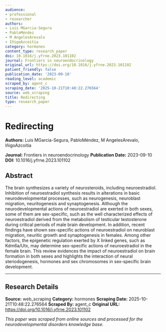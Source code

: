 ```yaml
---
audience:
- professional
- researcher
authors:
- Luis MGarcia-Segura
- PabloMéndez
- M AngelesArevalo
- IñigoAzcoitia
category: hormones
content_type: research_paper
doi: 10.1016/j.yfrne.2023.101102
journal: Frontiers in neuroendocrinology
original_url: https://doi.org/10.1016/j.yfrne.2023.101102
patient_friendly: false
publication_date: '2023-09-10'
reading_level: academic
scraped_by: agent_c
scraping_date: '2025-10-21T10:48:22.276564'
source: web_scraping
title: Redirecting
type: research_paper
---
```

# Redirecting

**Authors:** Luis MGarcia-Segura, PabloMéndez, M AngelesArevalo, IñigoAzcoitia

**Journal:** Frontiers in neuroendocrinology
**Publication Date:** 2023-09-10
**DOI:** 10.1016/j.yfrne.2023.101102

## Abstract

The brain synthesizes a variety of neurosteroids, including neuroestradiol. Inhibition of neuroestradiol synthesis results in alterations in basic neurodevelopmental processes, such as neurogenesis, neuroblast migration, neuritogenesis and synaptogenesis. Although the neurodevelopmental actions of neuroestradiol are exerted in both sexes, some of them are sex-specific, such as the well characterized effects of neuroestradiol derived from the metabolism of testicular testosterone during critical periods of male brain development. In addition, recent findings have shown sex-specific actions of neuroestradiol on neuroblast migration, neuritic growth and synaptogenesis in females. Among other factors, the epigenetic regulation exerted by X linked genes, such as Kdm6a/Utx, may determine sex-specific actions of neuroestradiol in the female brain. This review evidences the impact of neuroestradiol on brain formation in both sexes and highlights the interaction of neural steriodogenesis, hormones and sex chromosomes in sex-specific brain development.

---

## Research Details

**Source:** web_scraping
**Category:** hormones
**Scraping Date:** 2025-10-21T10:48:22.276564
**Scraped By:** agent_c
**Original URL:** https://doi.org/10.1016/j.yfrne.2023.101102

*This paper was scraped from online sources and processed for the neurodevelopmental disorders knowledge base.*